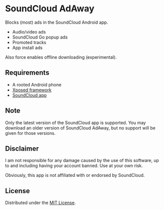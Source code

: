 # SoundCloud AdAway

Blocks (most) ads in the SoundCloud Android app.

- Audio/video ads
- SoundCloud Go popup ads
- Promoted tracks
- App install ads

Also force enables offline downloading (experimental).

## Requirements

- A rooted Android phone
- [Xposed framework](http://forum.xda-developers.com/xposed)
- [SoundCloud app](https://play.google.com/store/apps/details?id=com.soundcloud.android)

## Note

Only the latest version of the SoundCloud app is supported.
You may download an older version of SoundCloud AdAway, but
no support will be given for those versions.

## Disclaimer

I am not responsible for any damage caused by the use of this software,
up to and including having your account banned. Use at your own risk.

Obviously, this app is not affiliated with or endorsed by SoundCloud.

## License

Distributed under the [MIT License](http://opensource.org/licenses/MIT).
